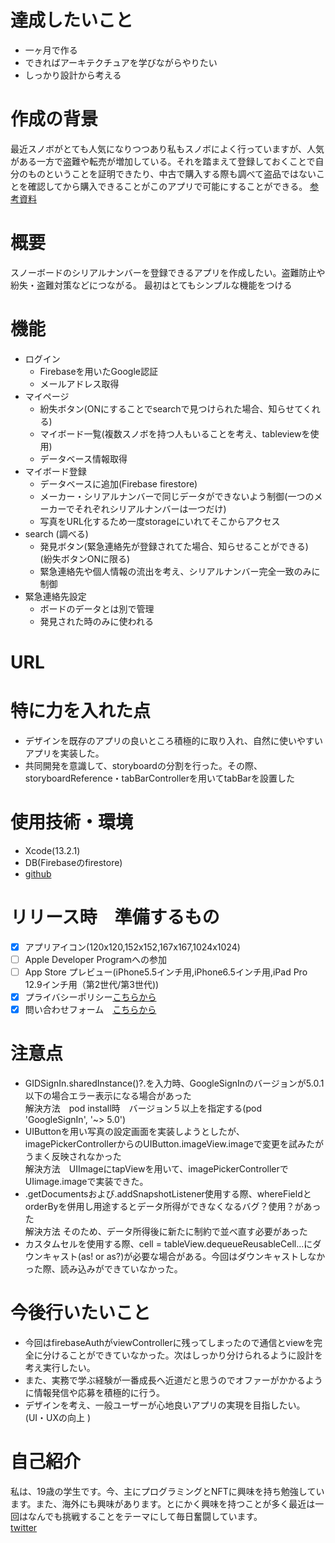 # 達成したいこと
* 一ヶ月で作る
* できればアーキテクチュアを学びながらやりたい
* しっかり設計から考える

# 作成の背景
最近スノボがとても人気になりつつあり私もスノボによく行っていますが、人気がある一方で盗難や転売が増加している。それを踏まえて登録しておくことで自分のものということを証明できたり、中古で購入する際も調べて盗品ではないことを確認してから購入できることがこのアプリで可能にすることができる。
[参考資料](https://rakusnow.com/sunobotounann-7486)

# 概要
スノーボードのシリアルナンバーを登録できるアプリを作成したい。盗難防止や紛失・盗難対策などにつながる。
最初はとてもシンプルな機能をつける

# 機能
* ログイン
  * Firebaseを用いたGoogle認証
  * メールアドレス取得
* マイページ
  * 紛失ボタン(ONにすることでsearchで見つけられた場合、知らせてくれる)
  * マイボード一覧(複数スノボを持つ人もいることを考え、tableviewを使用)
  * データベース情報取得
* マイボード登録
  * データベースに追加(Firebase firestore)
  * メーカー・シリアルナンバーで同じデータができないよう制御(一つのメーカーでそれぞれシリアルナンバーは一つだけ)
  * 写真をURL化するため一度storageにいれてそこからアクセス
* search (調べる)
  * 発見ボタン(緊急連絡先が登録されてた場合、知らせることができる)<br>(紛失ボタンONに限る)
  * 緊急連絡先や個人情報の流出を考え、シリアルナンバー完全一致のみに制御
* 緊急連絡先設定
  * ボードのデータとは別で管理
  * 発見された時のみに使われる
# URL

# 特に力を入れた点
* デザインを既存のアプリの良いところ積極的に取り入れ、自然に使いやすいアプリを実装した。
* 共同開発を意識して、storyboardの分割を行った。その際、storyboardReference・tabBarControllerを用いてtabBarを設置した

# 使用技術・環境
* Xcode(13.2.1)
* DB(Firebaseのfirestore)
* [github](https://github.com/ryoma115/Swift-register-snowboard-serial-number)

# リリース時　準備するもの
- [x] アプリアイコン(120x120,152x152,167x167,1024x1024)
- [ ] Apple Developer Programへの参加
- [ ] App Store プレビュー(iPhone5.5インチ用,iPhone6.5インチ用,iPad Pro 12.9インチ用（第2世代/第3世代))
- [x] プライバシーポリシー[こちらから](https://sites.google.com/view/registert-snow-boads/%E3%83%9B%E3%83%BC%E3%83%A0)
- [x] 問い合わせフォーム　[こちらから](https://docs.google.com/forms/d/e/1FAIpQLSdhMZGYWvfVfK-My6JZXqWKeVzkf0v67qM0WxY-_A53t9Byvg/viewform?usp=sf_link)

# 注意点
* GIDSignIn.sharedInstance()?.を入力時、GoogleSignInのバージョンが5.0.1以下の場合エラー表示になる場合があった  
解決方法　pod install時　バージョン５以上を指定する(pod 'GoogleSignIn', '~> 5.0')  
* UIButtonを用い写真の設定画面を実装しようとしたが、imagePickerControllerからのUIButton.imageView.imageで変更を試みたがうまく反映されなかった  
解決方法　UIImageにtapViewを用いて、imagePickerControllerでUIimage.imageで実装できた。  
* .getDocumentsおよび.addSnapshotListener使用する際、whereFieldとorderByを併用し用途するとデータ所得ができなくなるバグ？使用？があった  
解決方法 そのため、データ所得後に新たに制約で並べ直す必要があった
* カスタムセルを使用する際、cell = tableView.dequeueReusableCell...にダウンキャスト(as! or as?)が必要な場合がある。今回はダウンキャストしなかった際、読み込みができていなかった。
# 今後行いたいこと
* 今回はfirebaseAuthがviewControllerに残ってしまったので通信とviewを完全に分けることができていなかった。次はしっかり分けられるように設計を考え実行したい。
* また、実務で学ぶ経験が一番成長へ近道だと思うのでオファーがかかるように情報発信や応募を積極的に行う。
* デザインを考え、一般ユーザーが心地良いアプリの実現を目指したい。(UI・UXの向上 )
# 自己紹介
私は、19歳の学生です。今、主にプログラミングとNFTに興味を持ち勉強しています。また、海外にも興味があります。とにかく興味を持つことが多く最近は一回はなんでも挑戦することをテーマにして毎日奮闘しています。<br>[twitter](https://twitter.com/ryoma2003115)
